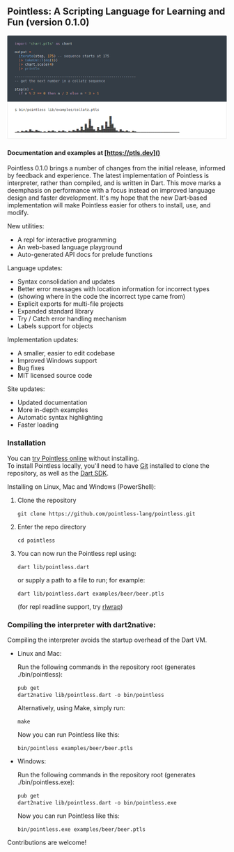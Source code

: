 ## Pointless: A Scripting Language for Learning and Fun (version 0.1.0)

[![sample code](screenshot.png)](https://ptls.dev)

#### Documentation and examples at [https://ptls.dev]()

Pointless 0.1.0 brings a number of changes from the initial release, informed by feedback and experience. The latest implementation of Pointless is interpreter, rather than compiled, and is written in Dart. This move marks a deemphasis on performance with a focus instead on improved language design and faster development. It's my hope that the new Dart-based implementation will make Pointless easier for others to install, use, and modify.

New utilities:

- A repl for interactive programming
- An web-based language playground
- Auto-generated API docs for prelude functions

Language updates:

- Syntax consolidation and updates
- Better error messages with location information for incorrect types
- (showing where in the code the incorrect type came from)
- Explicit exports for multi-file projects
- Expanded standard library
- Try / Catch error handling mechanism
- Labels support for objects

Implementation updates:

- A smaller, easier to edit codebase
- Improved Windows support
- Bug fixes
- MIT licensed source code

Site updates:

- Updated documentation
- More in-depth examples
- Automatic syntax highlighting
- Faster loading

### Installation

You can [try Pointless online](https://ptls.dev/online) without installing.  
To install Pointless locally, you'll need to have [Git](https://git-scm.com/downloads) installed to clone the repository, as well as the [Dart SDK](https://dart.dev/get-dart).

Installing on Linux, Mac and Windows (PowerShell):

1. Clone the repository

    ```
    git clone https://github.com/pointless-lang/pointless.git
    ```

2. Enter the repo directory

    ```
    cd pointless
    ```

3.  You can now run the Pointless repl using:

    ```
    dart lib/pointless.dart
    ```

    or supply a path to a file to run; for example:

    ```
    dart lib/pointless.dart examples/beer/beer.ptls
    ```

    (for repl readline support, try [rlwrap](https://github.com/hanslub42/rlwrap)) 

### Compiling the interpreter with dart2native:

Compiling the interpreter avoids the startup overhead of the Dart VM.

- Linux and Mac:

    Run the following commands in the repository root (generates ./bin/pointless):
  
    ```
    pub get
    dart2native lib/pointless.dart -o bin/pointless
    ```

    Alternatively, using Make, simply run:

    ```
    make
    ```

    Now you can run Pointless like this:

    ```
    bin/pointless examples/beer/beer.ptls
    ```

- Windows:

    Run the following commands in the repository root (generates ./bin/pointless.exe):

    ```
    pub get
    dart2native lib/pointless.dart -o bin/pointless.exe
    ```

    Now you can run Pointless like this:

    ```
    bin/pointless.exe examples/beer/beer.ptls
    ```

Contributions are welcome!
